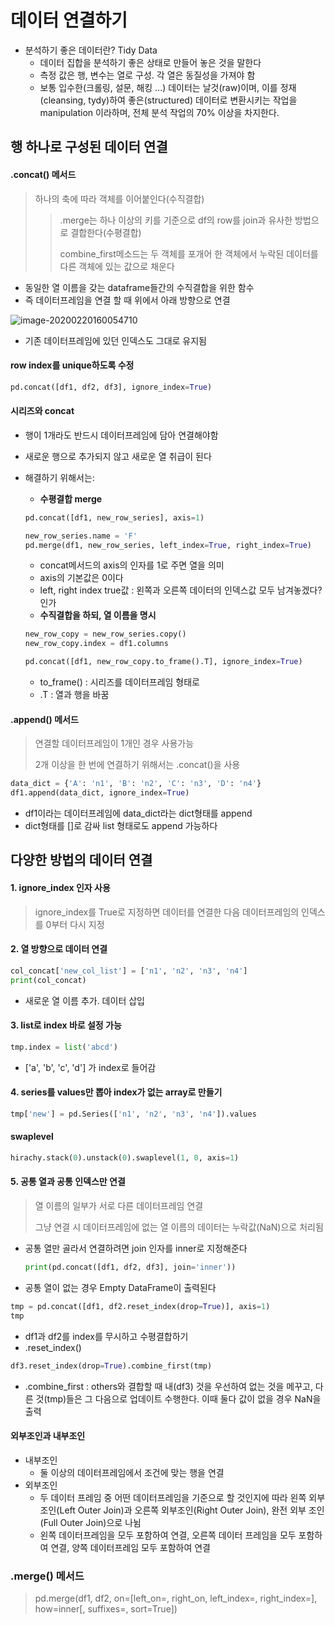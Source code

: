 # 데이터 연결하기

- 분석하기 좋은 데이터란? Tidy Data
  - 데이터 집합을 분석하기 좋은 상태로 만들어 놓은 것을 말한다
  - 측정 값은 행, 변수는 열로 구성. 각 열은 동질성을 가져야 함
  - 보통 입수한(크롤링, 설문, 해킹 ...) 데이터는 날것(raw)이며, 이를 정재(cleansing, tydy)하여 좋은(structured) 데이터로 변환시키는 작업을 manipulation 이라하며, 전체 분석 작업의 70% 이상을 차지한다.



## 행 하나로 구성된 데이터 연결

#### .concat() 메서드

> 하나의 축에 따라 객체를 이어붙인다(수직결합)
>
> > .merge는 하나 이상의 키를 기준으로 df의 row를 join과 유사한 방법으로 결합한다(수평결합)
> >
> > combine_first메소드는 두 객체를 포개어 한 객체에서 누락된 데이터를 다른 객체에 있는 값으로 채운다



- 동일한 열 이름을 갖는 dataframe들간의 수직결합을 위한 함수
- 즉 데이터프레임을 연결 할 때 위에서 아래 방향으로 연결

![image-20200220160054710](C:\Users\student\AppData\Roaming\Typora\typora-user-images\image-20200220160054710.png)

- 기존 데이터프레임에 있던 인덱스도 그대로 유지됨

#### row index를 unique하도록 수정

```python
pd.concat([df1, df2, df3], ignore_index=True)
```



#### 시리즈와 concat

- 행이 1개라도 반드시 데이터프레임에 담아 연결해야함

- 새로운 행으로 추가되지 않고 새로운 열 취급이 된다

- 해결하기 위해서는:

  - **수평결합 merge**

  ```python
  pd.concat([df1, new_row_series], axis=1)
  
  new_row_series.name = 'F'
  pd.merge(df1, new_row_series, left_index=True, right_index=True)
  ```

  - concat메서드의 axis의 인자를 1로 주면 열을 의미
  - axis의 기본값은 0이다
  - left, right index true값 : 왼쪽과 오른쪽 데이터의 인덱스값 모두 남겨놓겠다? 인가
  - **수직결합을 하되, 열 이름을 명시**

  ```python
  new_row_copy = new_row_series.copy()
  new_row_copy.index = df1.columns
  
  pd.concat([df1, new_row_copy.to_frame().T], ignore_index=True)
  ```

  - to_frame() : 시리즈를 데이터프레임 형태로
  - .T : 열과 행을 바꿈



#### .append() 메서드

> 연결할 데이터프레임이 1개인 경우 사용가능
>
> 2개 이상을 한 번에 연결하기 위해서는 .concat()을 사용

```python
data_dict = {'A': 'n1', 'B': 'n2', 'C': 'n3', 'D': 'n4'}
df1.append(data_dict, ignore_index=True)
```

- df1이라는 데이터프레임에 data_dict라는 dict형태를 append
- dict형태를 []로 감싸 list 형태로도 append 가능하다



## 다양한 방법의 데이터 연결

#### 1. ignore_index 인자 사용

> ignore_index를 True로 지정하면 데이터를 연결한 다음 데이터프레임의 인덱스를 0부터 다시 지정



#### 2. 열 방향으로 데이터 연결

```python
col_concat['new_col_list'] = ['n1', 'n2', 'n3', 'n4'] 
print(col_concat)
```

- 새로운 열 이름 추가. 데이터 삽입



#### 3. list로 index 바로 설정 가능

```python
tmp.index = list('abcd')
```

- ['a', 'b', 'c', 'd'] 가 index로 들어감



#### 4. series를 values만 뽑아 index가 없는 array로 만들기

```python
tmp['new'] = pd.Series(['n1', 'n2', 'n3', 'n4']).values
```



#### swaplevel

```python
hirachy.stack(0).unstack(0).swaplevel(1, 0, axis=1)
```



#### 5. 공통 열과 공통 인덱스만 연결

> 열 이름의 일부가 서로 다른 데이터프레임 연결
>
> 그냥 연결 시 데이터프레임에 없는 열 이름의 데이터는 누락값(NaN)으로 처리됨

- 공통 열만 골라서 연결하려면 join 인자를 inner로 지정해준다

  ```python
  print(pd.concat([df1, df2, df3], join='inner'))
  ```

- 공통 열이 없는 경우 Empty DataFrame이 출력된다

```python
tmp = pd.concat([df1, df2.reset_index(drop=True)], axis=1)
tmp
```

- df1과 df2를 index를 무시하고 수평결합하기
- .reset_index()

```python
df3.reset_index(drop=True).combine_first(tmp)
```

- .combine_first : others와 결합할 때 내(df3) 것을 우선하여 없는 것을 메꾸고, 다른 것(tmp)들은 그 다음으로 업데이트 수행한다. 이때 둘다 값이 없을 경우 NaN을 출력



#### 외부조인과 내부조인

- 내부조인 
  - 둘 이상의 데이터프레임에서 조건에 맞는 행을 연결
- 외부조인
  - 두 데이터 프레임 중 어떤 데이터프레임을 기준으로 할 것인지에 따라 왼쪽 외부 조인(Left Outer Join)과 오른쪽 외부조인(Right Outer Join), 완전 외부 조인(Full Outer Join)으로 나뉨
  - 왼쪽 데이터프레임을 모두 포함하여 연결, 오른쪽 데이터 프레임을 모두 포함하여 연결, 양쪽 데이터프레임 모두 포함하여 연결



### .merge() 메서드

> pd.merge(df1, df2, on=[left_on=, right_on, left_index=, right_index=], how=inner[, suffixes=, sort=True])



